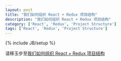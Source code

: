 ```yaml
---
layout: post
title: "我们如何组织 React + Redux 项目结构"
description: "我们如何组织 React + Redux 项目结构"
category: ['React', 'Redux', 'Project Structure']
tags: ['React', 'Redux', 'Project Structure']
---
```

{% include JB/setup %}

请移玉步至[我们如何组织 React + Redux 项目结构](https://starandtina.github.io/articles/react/2017-06-04-how-we-structure-react-redux-project-stucture.html)
